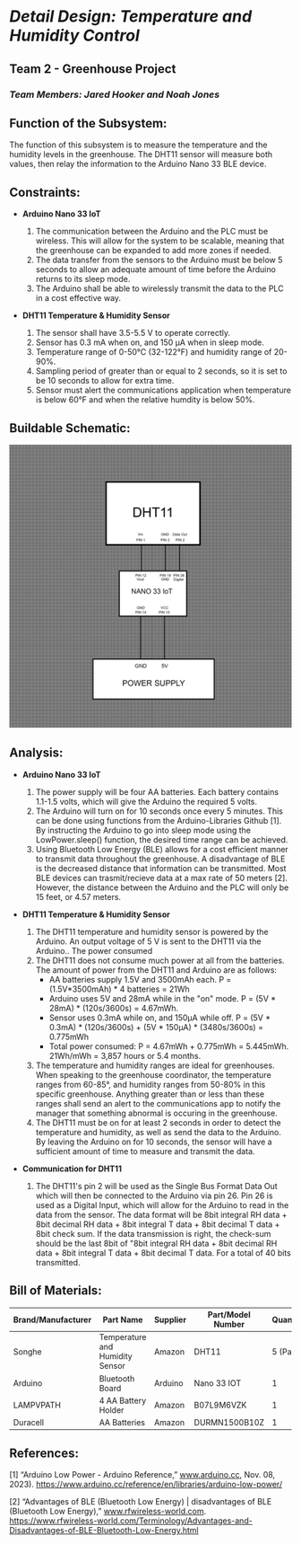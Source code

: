 # *Detail Design: Temperature and Humidity Control*
## **Team 2 - Greenhouse Project**
### *Team Members: Jared Hooker and Noah Jones*

## **Function of the Subsystem:**
The function of this subsystem is to measure the temperature and the humidity levels in the greenhouse. The DHT11 sensor will measure both values, then relay the information to the Arduino Nano 33 BLE device. 

## **Constraints:**

- **Arduino Nano 33 IoT**
  1. The communication between the Arduino and the PLC must be wireless. This will allow for the system to be scalable, meaning that the greenhouse can be expanded to add more zones if needed.
  2. The data transfer from the sensors to the Arduino must be below 5 seconds to allow an adequate amount of time before the Arduino returns to its sleep mode.
  3. The Arduino shall be able to wirelessly transmit the data to the PLC in a cost effective way.

- **DHT11 Temperature & Humidity Sensor**
  1. The sensor shall have 3.5-5.5 V to operate correctly.
  2. Sensor has 0.3 mA when on, and 150 μA when in sleep mode.
  3. Temperature range of 0-50°C (32-122°F) and humidity range of 20-90%.
  4. Sampling period of greater than or equal to 2 seconds, so it is set to be 10 seconds to allow for extra time.
  5. Sensor must alert the communications application when temperature is below 60°F and when the relative humdity is below 50%.

## **Buildable Schematic:**
![Buildable Schematic Temperature & Humidity Monitoring](https://github.com/RealityHertz/Greenhouse-Project/blob/main/Documentation/Images/CADTemperatureHumiditySubsystem.jpg)
## **Analysis:**
- **Arduino Nano 33 IoT**
  1. The power supply will be four AA batteries. Each battery contains 1.1-1.5 volts, which will give the Arduino the required 5 volts.
  2. The Arduino will turn on for 10 seconds once every 5 minutes. This can be done using functions from the Arduino-Libraries Github [1]. By instructing the Arduino to go into sleep mode using the LowPower.sleep() function, the desired time range can be achieved.
  3. Using Bluetooth Low Energy (BLE) allows for a cost efficient manner to transmit data throughout the greenhouse. A disadvantage of BLE is the decreased distance that information can be transmitted. Most BLE devices can trasmit/recieve data at a max rate of 50 meters [2]. However, the distance between the Arduino and the PLC will only be 15 feet, or 4.57 meters.
 
- **DHT11 Temperature & Humidity Sensor**
    1. The DHT11 temperature and humidity sensor is powered by the Arduino. An output voltage of 5 V is sent to the DHT11 via the Arduino.. The power consumed
    2. The DHT11 does not consume much power at all from the batteries. The amount of power from the DHT11 and Arduino are as follows:
       - AA batteries supply 1.5V and 3500mAh each. P = (1.5V*3500mAh) * 4 batteries = 21Wh
       - Arduino uses 5V and 28mA while in the "on" mode. P = (5V * 28mA) * (120s/3600s) = 4.67mWh.
       - Sensor uses 0.3mA while on, and 150μA while off. P = (5V * 0.3mA) * (120s/3600s) + (5V * 150μA) * (3480s/3600s) = 0.775mWh
       - Total power consumed: P = 4.67mWh + 0.775mWh = 5.445mWh. 21Wh/mWh = 3,857 hours or 5.4 months.
    3. The temperature and humidity ranges are ideal for greenhouses. When speaking to the greenhouse coordinator, the temperature ranges from 60-85°, and humidity ranges from 50-80% in this specific greenhouse. Anything greater than or less than these ranges shall send an alert to the communications app to notify the manager that something abnormal is occuring in the greenhouse. 
    4. The DHT11 must be on for at least 2 seconds in order to detect the temperature and humidity, as well as send the data to the Arduino. By leaving the Arduino on for 10 seconds, the sensor will have a sufficient amount of time to measure and transmit the data.

 - **Communication for DHT11**
     1. The DHT11's pin 2 will be used as the Single Bus Format Data Out which will then be connected to the Arduino via pin 26. Pin 26 is used as a Digital Input, which will allow for the Arduino to read in the data from the sensor. The data format will be 8bit integral RH data + 8bit decimal RH data + 8bit integral T data + 8bit decimal T data + 8bit check sum. If the data transmission is right, the check-sum should be the last 8bit of "8bit integral RH data + 8bit decimal RH data + 8bit integral T data + 8bit decimal T data. For a total of 40 bits transmitted.
    
## **Bill of Materials:**
|Brand/Manufacturer|Part Name|Supplier|Part/Model Number|Quantity|Individual Price|Total|
|----|-----------|-----------|------------|--------|----------------|-----|
|Songhe|Temperature and Humidity Sensor|Amazon|DHT11|5 (Pack)|$1.58|$7.88|
|Arduino|Bluetooth Board|Arduino|Nano 33 IOT|1|$26.30|$26.30|
|LAMPVPATH|4 AA Battery Holder|Amazon|B07L9M6VZK|1|$7.49|$7.49|
|Duracell|AA Batteries|Amazon|DURMN1500B10Z|1|$8.79|$8.79|


## **References:**
[1]  “Arduino Low Power - Arduino Reference,” www.arduino.cc, Nov. 08, 2023). ‌https://www.arduino.cc/reference/en/libraries/arduino-low-power/

[2] “Advantages of BLE (Bluetooth Low Energy) | disadvantages of BLE (Bluetooth Low Energy),” www.rfwireless-world.com. https://www.rfwireless-world.com/Terminology/Advantages-and-Disadvantages-of-BLE-Bluetooth-Low-Energy.html
‌
